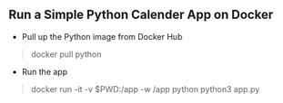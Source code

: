 ## Run a Simple Python Calender App on Docker

* Pull up the Python image from Docker Hub

> docker pull python

* Run the app

> docker run -it -v  $PWD:/app -w /app python python3 app.py